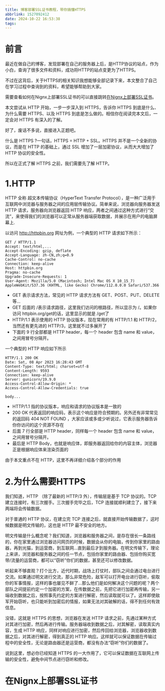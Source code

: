 ```yaml
---
title: 博客部署SSL证书教程，带你搞懂HTTPS
abbrlink: 1527092412
date: 2024-10-22 16:53:38
tags:
---
```

# 前言

最近在做自己的博客，发现部署在自己的服务器上后，是HTTP协议的站点，作为小白，查询了很多文件和资料，成功将HTTP的站点变更为了HTTPS。

不过在这背后，关于HTTPS的相关知识我想能够全部记录下来，本文整合了自己在学习过程中查询到的资料，希望能够帮助到大家。

需要查看如何在Nignx上部署SSL证书的可以直接跳转[在Nignx上部署SSL证书](#在Nignx上部署SSL证书)。

本文尝试从 HTTP 开始，一步一步深入到 HTTPS，告诉你 HTTPS 到底是什么、为什么需要 HTTPS、以及 HTTPS 到底是怎么做的。相信你在阅读完本文后，一定会对 HTTPS 有深入的了解。

好了，废话不多说，直接进入正题吧。

什么是 HTTPS ?一句话，HTTPS = HTTP + SSL。HTTPS 并不是一个全新的协议，而是在 HTTP 的基础上，通过 SSL 增加了一层加密协议，从而大大增加了 HTTP 协议的安全性。

所以在正式了解 HTTPS 之前，我们需要先了解 HTTP。

# 1.HTTP
HTTP 全称 超文本传输协议（HyperText Transfer Protocol），是一种广泛用于互联网中浏览器与服务器之间的应用层传输协议。简单来说，浏览器向服务器发送 HTTP 请求，服务器向浏览器返回 HTTP 响应，两者之间通过这种方式进行“交流”，来使得我们的浏览器可以正常从服务器端获取数据，并展示在用户的电脑屏幕上.

以访问 http://httpbin.org 网址为例，一个典型的 HTTP 请求如下所示：

```
GET / HTTP/1.1
Accept: text/html,...
Accept-Encoding: gzip, deflate
Accept-Language: zh-CN,zh;q=0.9
Cache-Control: no-cache
Connection: keep-alive
Host: httpbin.org
Pragma: no-cache
Upgrade-Insecure-Requests: 1
User-Agent: Mozilla/5.0 (Macintosh; Intel Mac OS X 10_15_7) AppleWebKit/537.36 (KHTML, like Gecko) Chrome/112.0.0.0 Safari/537.366
```


- GET 表示请求方法，常见的 HTTP 请求方法有 GET、POST、PUT、DELETE 等...
- GET 后面的 /表示请求路径，这里我们访问的根路径，所以显示为 /。如果你访问 httpbin.org/get的话，这里显示的就是 /get了
- HTTP/1.1 表示使用的 HTTP 协议版本，现在常用的有 HTTP/1.1 和 HTTP/2，当然还有更先进的 HTTP/3，这里就不过多展开了
- 下面的 9 行全部都是 HTTP header，每一个 header 包含 name 和 value，之间用冒号分隔开。

一个典型的 HTTP 响应如下所示
```
HTTP/1.1 200 OK
Date: Sat, 08 Apr 2023 16:28:43 GMT
Content-Type: text/html; charset=utf-8
Content-Length: 9593
Connection: keep-alive
Server: gunicorn/19.9.0
Access-Control-Allow-Origin: *
Access-Control-Allow-Credentials: true

body...
```

- HTTP/1.1 指的协议版本，响应和请求的协议版本是一致的
- 200 OK 代表返回的响应码，表示这个响应是符合预期的。另外还有非常常见的返回码 404 NOT FOUND ，大家应该或多或少听说过，它表示服务器告诉你你访问的这个资源不存在
- 后面 7 行全部是 HTTP header，同样每一个 header 包含 name 和 value，之间用冒号分隔开。
- 最后是 HTTP Body，也就是响应体，即服务器返回给你的内容主体，浏览器正是根据响应体来渲染页面的

由于本文重点不在 HTTP，这里不再详细介绍各个部分的作用

# 2.为什么需要HTTPS

我们知道，HTTP （除了最新的 HTTP/3 外），传输层是基于 TCP 协议的。TCP 建立连接时，有三次握手。三次握手完毕之后，TCP 连接就顺利建立了，接下来两端将会传输数据。

对于普通的 HTTP 协议，在建立完 TCP 连接之后，就直接开始传输数据了，这时候数据是明文传输的，这也是 HTTP 最不安全的地方。

明文传输是什么概念呢？我们知道，浏览器和服务器之间，是存在很长一条路线的，你在家里通过浏览器访问网页的时候，数据会从你的电脑，传到你家里的路由器，再到光猫，到运营商，到互联网...直到最后才到服务器。在明文传输下，理论上来讲，浏览器和服务器之间的任一节点，包括你家里的路由器、包括你购买宽带/流量的运营商，都可以“窃听”你们的数据，甚至还可以修改数据。

听起来不够直观？打个比方，近代时期，战场上打仗时，部队之间会通过电台进行交流。如果通过明文进行交流，那么非常危险，敌军可以打开电台进行窃听，偷取你的军事情报，这样的事也屡见不鲜了...那么他们是如何解决这个问题的呢？两个部队之间提前约定一个加密的方案，在传数据之前，先把它进行加密再传输，另一端收到数据之后，按照事先约定的方案进行解密，然后读取就可以了。这样即使敌军开始窃听，也只能听到加密后的情报，如果无法对其破解的话，得不到任何有效信息。

没错，这就是 HTTPS 的思想，浏览器在发送 HTTP 请求之前，先通过某种方式对其进行加密，然后再进行传输。服务器端收到数据之后，对其解密，读取真实内容，生成 HTTP 响应，同样对响应进行加密，然后传回给浏览器，浏览器收到数据之后，对其进行解密，得到真正的 HTTP 响应。这样就可以保证数据在传输过程中的安全性，无论是路由器还是运营商，都没有办法“窃听”你们的数据了。

说到这里，想必你已经知道 HTTPS 的一大作用了，它可以保证数据在互联网上传输的安全性，避免中间节点进行窃听和修改。

# 在Nignx上部署SSL证书